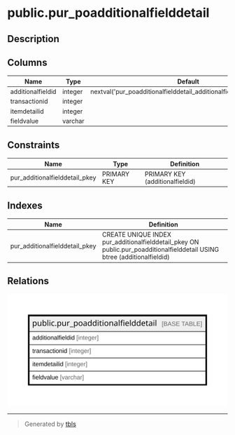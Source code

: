 # public.pur_poadditionalfielddetail

## Description

## Columns

| Name | Type | Default | Nullable | Children | Parents | Comment |
| ---- | ---- | ------- | -------- | -------- | ------- | ------- |
| additionalfieldid | integer | nextval('pur_poadditionalfielddetail_additionalfieldid_seq'::regclass) | false |  |  |  |
| transactionid | integer |  | false |  |  |  |
| itemdetailid | integer |  | false |  |  |  |
| fieldvalue | varchar |  | true |  |  |  |

## Constraints

| Name | Type | Definition |
| ---- | ---- | ---------- |
| pur_additionalfielddetail_pkey | PRIMARY KEY | PRIMARY KEY (additionalfieldid) |

## Indexes

| Name | Definition |
| ---- | ---------- |
| pur_additionalfielddetail_pkey | CREATE UNIQUE INDEX pur_additionalfielddetail_pkey ON public.pur_poadditionalfielddetail USING btree (additionalfieldid) |

## Relations

![er](public.pur_poadditionalfielddetail.svg)

---

> Generated by [tbls](https://github.com/k1LoW/tbls)
